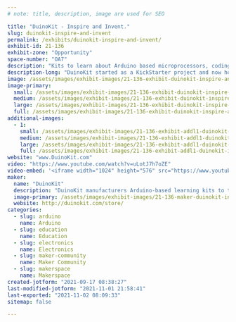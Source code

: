```yaml
---
# note: title, description, image are used for SEO

title: "DuinoKit - Inspire and Invent."
slug: duinokit-inspire-and-invent
permalink: /exhibits/duinokit-inspire-and-invent/
exhibit-id: 21-136
exhibit-zone: "Opportunity"
space-number: "OA7"
description: "Kits to learn about Arduino based microprocessors, coding and electronics."
description-long: "DuinoKit started as a KickStarter project and now hosting several new learning kits and a new online classroom is coming soon."
image: /assets/images/exhibit-images/21-136-exhibit-duinokit-inspire-and-invent-avatar-kit-large.jpg
image-primary: 
  small: /assets/images/exhibit-images/21-136-exhibit-duinokit-inspire-and-invent-avatar-kit-small.jpg
  medium: /assets/images/exhibit-images/21-136-exhibit-duinokit-inspire-and-invent-avatar-kit-medium.jpg
  large: /assets/images/exhibit-images/21-136-exhibit-duinokit-inspire-and-invent-avatar-kit-large.jpg
  full: /assets/images/exhibit-images/21-136-exhibit-duinokit-inspire-and-invent-avatar-kit-full.jpg
additional-images: 
  - 1:
    small: /assets/images/exhibit-images/21-136-exhibit-addl1-duinokit-inspire-and-invent-laura-with-duinokit-small.JPG
    medium: /assets/images/exhibit-images/21-136-exhibit-addl1-duinokit-inspire-and-invent-laura-with-duinokit-medium.JPG
    large: /assets/images/exhibit-images/21-136-exhibit-addl1-duinokit-inspire-and-invent-laura-with-duinokit-large.JPG
    full: /assets/images/exhibit-images/21-136-exhibit-addl1-duinokit-inspire-and-invent-laura-with-duinokit-full.JPG
website: "www.DuinoKit.com"
video: "https://www.youtube.com/watch?v=uLotJ7h7oZE"
video-embed: '<iframe width="1024" height="576" src="https://www.youtube.com/embed/uLotJ7h7oZE?feature=oembed" frameborder="0" allow="accelerometer; autoplay; clipboard-write; encrypted-media; gyroscope; picture-in-picture" allowfullscreen></iframe>'
maker: 
  name: "DuinoKit"
  description: "DuinoKit manufacturers Arduino-based learning kits to teach about coding and electronics."
  image-primary: /assets/images/exhibit-images/21-136-maker-duinokit-inspire-and-invent-logo-original-inspire-and-invent-educator-medium.png
  website: http://duinokit.com/store/
categories: 
  - slug: arduino
    name: Arduino
  - slug: education
    name: Education
  - slug: electronics
    name: Electronics
  - slug: maker-community
    name: Maker Community
  - slug: makerspace
    name: Makerspace
created-jotform: "2021-09-17 08:38:27"
last-modified-jotform: "2021-11-01 21:58:41"
last-exported: "2021-11-02 08:09:33"
sitemap: false

---
```

